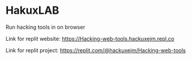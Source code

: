 # HakuxLAB
Run hacking tools in on browser

Link for replit website: https://Hacking-web-tools.hackuxejm.repl.co

Link for replit project: https://replit.com/@hackuxejm/Hacking-web-tools
